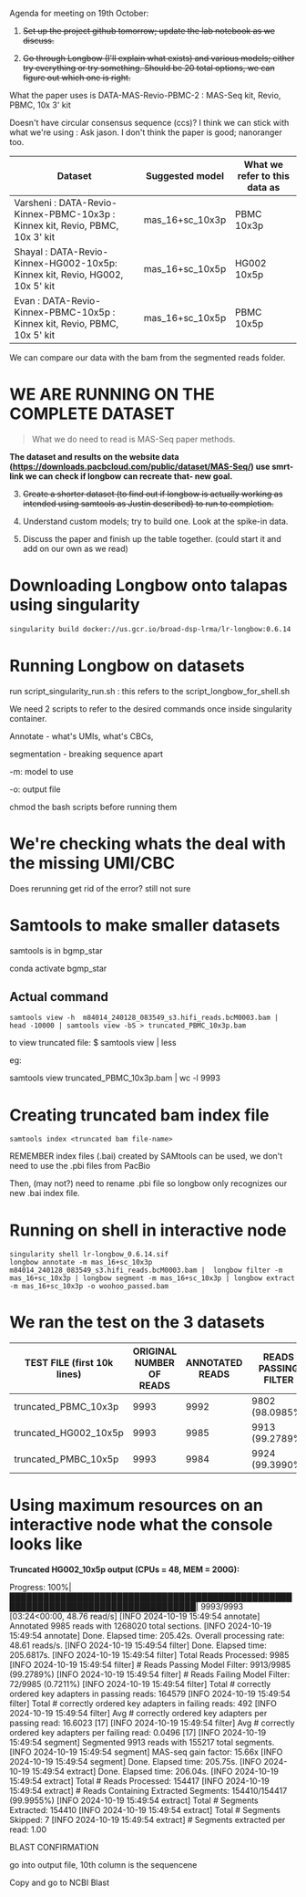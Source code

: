 Agenda for meeting on 19th October:

1) ~~Set up the project github tomorrow; update the lab notebook as we discuss.~~

2) ~~Go through Longbow (I'll explain what exists) and various models; either try everything or try something. Should be 20 total options, we can figure out which one is right.~~

What the paper uses is 
DATA-MAS-Revio-PBMC-2     : MAS-Seq kit, Revio, PBMC, 10x 3' kit

Doesn't have circular consensus sequence (ccs)? I think we can stick with what we're using : Ask jason. I don't think the paper is good; nanoranger too.

|Dataset|Suggested model|What we refer to this data as|
| ---- | ---- | ---|
| Varsheni : DATA-Revio-Kinnex-PBMC-10x3p : Kinnex kit, Revio, PBMC, 10x 3' kit | mas_16+sc_10x3p |PBMC 10x3p|
| Shayal : DATA-Revio-Kinnex-HG002-10x5p: Kinnex kit, Revio, HG002, 10x 5' kit | mas_16+sc_10x5p |HG002 10x5p|
| Evan : DATA-Revio-Kinnex-PBMC-10x5p : Kinnex kit, Revio, PBMC, 10x 5' kit | mas_16+sc_10x5p |PBMC 10x5p|

We can compare our data with the bam from the segmented reads folder.

# WE ARE RUNNING ON THE COMPLETE DATASET

> What we do need to read is MAS-Seq paper methods.

**The dataset and results on the website data (https://downloads.pacbcloud.com/public/dataset/MAS-Seq/) use smrt-link we can check if longbow can recreate that- new goal.**

3) ~~Create a shorter dataset (to find out if longbow is actually working as intended using samtools as Justin described) to run to completion.~~

4) Understand custom models; try to build one. Look at the spike-in data.

5) Discuss the paper and finish up the table together. (could start it and add on our own as we read)


# Downloading Longbow onto talapas using singularity

```bash
singularity build docker://us.gcr.io/broad-dsp-lrma/lr-longbow:0.6.14
```

# Running Longbow on datasets

run script_singularity_run.sh : this refers to the script_longbow_for_shell.sh

We need 2 scripts to refer to the desired commands once inside singularity container.

Annotate - what's UMIs, what's CBCs,

segmentation - breaking sequence apart

-m: model to use

-o: output file

chmod the bash scripts before running them 

# We're checking whats the deal with the missing UMI/CBC 

Does rerunning get rid of the error? still not sure

# Samtools to make smaller datasets

samtools is in bgmp_star

conda activate bgmp_star

## Actual command

```
samtools view -h  m84014_240128_083549_s3.hifi_reads.bcM0003.bam | head -10000 | samtools view -bS > truncated_PBMC_10x3p.bam 
```

to view truncated file:
$ samtools view  <file-name> | less

eg:

samtools view  truncated_PBMC_10x3p.bam | wc -l
9993

# Creating truncated bam index file

```
samtools index <truncated bam file-name>
```

REMEMBER index files (.bai) created by SAMtools can be used, we don't need to use the .pbi files from PacBio

Then, (may not?) need to rename .pbi file so longbow only recognizes our new .bai index file.


# Running on shell in interactive node 

```
singularity shell lr-longbow_0.6.14.sif 
longbow annotate -m mas_16+sc_10x3p m84014_240128_083549_s3.hifi_reads.bcM0003.bam |  longbow filter -m mas_16+sc_10x3p | longbow segment -m mas_16+sc_10x3p | longbow extract -m mas_16+sc_10x3p -o woohoo_passed.bam
```

# We ran the test on the 3 datasets

|TEST FILE (first 10k lines)|ORIGINAL NUMBER OF READS|ANNOTATED READS|READS PASSING FILTER|FINAL NUMBER OF SEGEMENTED READS|x16?|MAS-seq gain factor|
|-----|-----|-----|-------|-----|----|----|
|truncated_PBMC_10x3p|9993|9992|9802 (98.0985%) |154733|Yes (x15.48)|15.96x|
|truncated_HG002_10x5p|9993|9985|9913 (99.2789%)|154410|Yes (x15.45)|15.66x|
|truncated_PMBC_10x5p|9993|9984|9924 (99.3990%)|152594|Yes (x15.27)|15.46x|


# Using maximum resources on an interactive node what the console looks like

**Truncated HG002_10x5p output (CPUs = 48, MEM = 200G):**

Progress: 100%|███████████████████████████████████████████████████████████████████████████████████| 9993/9993 [03:24<00:00, 48.76 read/s]
[INFO 2024-10-19 15:49:54 annotate] Annotated 9985 reads with 1268020 total sections.
[INFO 2024-10-19 15:49:54 annotate] Done. Elapsed time: 205.42s. Overall processing rate: 48.61 reads/s.
[INFO 2024-10-19 15:49:54   filter] Done. Elapsed time: 205.6817s.
[INFO 2024-10-19 15:49:54   filter] Total Reads Processed: 9985
[INFO 2024-10-19 15:49:54   filter] # Reads Passing Model Filter: 9913/9985 (99.2789%)
[INFO 2024-10-19 15:49:54   filter] # Reads Failing Model Filter: 72/9985 (0.7211%)
[INFO 2024-10-19 15:49:54   filter] Total # correctly ordered key adapters in passing reads: 164579
[INFO 2024-10-19 15:49:54   filter] Total # correctly ordered key adapters in failing reads: 492
[INFO 2024-10-19 15:49:54   filter] Avg # correctly ordered key adapters per passing read: 16.6023 [17]
[INFO 2024-10-19 15:49:54   filter] Avg # correctly ordered key adapters per failing read: 0.0496 [17]
[INFO 2024-10-19 15:49:54  segment] Segmented 9913 reads with 155217 total segments.
[INFO 2024-10-19 15:49:54  segment] MAS-seq gain factor: 15.66x
[INFO 2024-10-19 15:49:54  segment] Done. Elapsed time: 205.75s.
[INFO 2024-10-19 15:49:54  extract] Done. Elapsed time: 206.04s.
[INFO 2024-10-19 15:49:54  extract] Total # Reads Processed: 154417
[INFO 2024-10-19 15:49:54  extract] # Reads Containing Extracted Segments: 154410/154417 (99.9955%)
[INFO 2024-10-19 15:49:54  extract] Total # Segments Extracted: 154410
[INFO 2024-10-19 15:49:54  extract] Total # Segments Skipped: 7
[INFO 2024-10-19 15:49:54  extract] # Segments extracted per read: 1.00

BLAST CONFIRMATION

go into output file, 10th column is the sequencene

Copy and go to NCBI Blast


